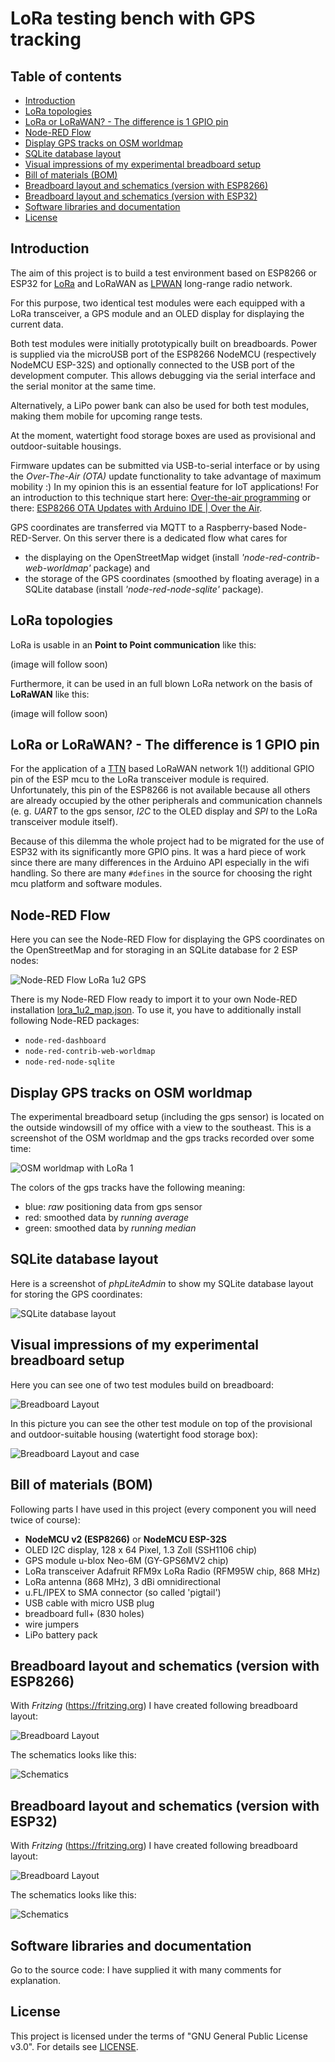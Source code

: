 # LoRa testing bench with GPS tracking

## Table of contents

<!--
@HINT:
autogenerate the TOC with the command line tool 'gh-md-toc' (https://github.com/ekalinin/github-markdown-toc) with following syntax:
$ cat README.md | ../tools/github-markdown-toc/gh-md-toc -
-->

* [Introduction](#introduction)
* [LoRa topologies](#lora-topologies)
* [LoRa or LoRaWAN? - The difference is 1 GPIO pin](#lora-or-lorawan----the-difference-is-1-gpio-pin)
* [Node-RED Flow](#node-red-flow)
* [Display GPS tracks on OSM worldmap](#display-gps-tracks-on-osm-worldmap)
* [SQLite database layout](#sqlite-database-layout)
* [Visual impressions of my experimental breadboard setup](#visual-impressions-of-my-experimental-breadboard-setup)
* [Bill of materials (BOM)](#bill-of-materials-bom)
* [Breadboard layout and schematics (version with ESP8266)](#breadboard-layout-and-schematics-version-with-esp8266)
* [Breadboard layout and schematics (version with ESP32)](#breadboard-layout-and-schematics-version-with-esp32)
* [Software libraries and documentation](#software-libraries-and-documentation)
* [License](#license)

## Introduction

The aim of this project is to build a test environment based on ESP8266 or ESP32 for [LoRa](https://en.wikipedia.org/wiki/LoRa) and LoRaWAN as [LPWAN](https://en.wikipedia.org/wiki/LPWAN) long-range radio network.

For this purpose, two identical test modules were each equipped with a LoRa transceiver, a GPS module and an OLED display for displaying the current data.

Both test modules were initially prototypically built on breadboards. Power is supplied via the microUSB port of the ESP8266 NodeMCU (respectively NodeMCU ESP-32S) and optionally connected to the USB port of the development computer. This allows debugging via the serial interface and the serial monitor at the same time.

Alternatively, a LiPo power bank can also be used for both test modules, making them mobile for upcoming range tests.

At the moment, watertight food storage boxes are used as provisional and outdoor-suitable housings.

Firmware updates can be submitted via USB-to-serial interface or by using the *Over-The-Air (OTA)* update functionality to take advantage of maximum mobility :) In my opinion this is an essential feature for IoT applications! For an introduction to this technique start here: [Over-the-air programming](https://en.wikipedia.org/wiki/Over-the-air_programming) or there: [ESP8266 OTA Updates with Arduino IDE | Over the Air](https://randomnerdtutorials.com/esp8266-ota-updates-with-arduino-ide-over-the-air/).

GPS coordinates are transferred via MQTT to a Raspberry-based Node-RED-Server. On this server there is a dedicated flow what cares for
- the displaying on the OpenStreetMap widget (install *'node-red-contrib-web-worldmap'* package) and
- the storage of the GPS coordinates (smoothed by floating average) in a SQLite database (install *'node-red-node-sqlite'* package).

## LoRa topologies

LoRa is usable in an **Point to Point communication** like this:

<!-- @TODO: insert image of LoRa p2p -->
(image will follow soon)

Furthermore, it can be used in an full blown LoRa network on the basis of **LoRaWAN** like this:

<!-- @TODO: insert image of LoRaWAN network -->
(image will follow soon)

## LoRa or LoRaWAN? - The difference is 1 GPIO pin

For the application of a [TTN](https://www.thethingsnetwork.org/docs/) based LoRaWAN network 1(!) additional GPIO pin of the ESP mcu to the LoRa transceiver module is required. Unfortunately, this pin of the ESP8266 is not available because all others are already occupied by the other peripherals and communication channels (e. g. *UART* to the gps sensor, *I2C* to the OLED display and *SPI* to the LoRa transceiver module itself).

Because of this dilemma the whole project had to be migrated for the use of ESP32 with its significantly more GPIO pins. It was a hard piece of work since there are many differences in the Arduino API especially in the wifi handling. So there are many `#defines` in the source for choosing the right mcu platform and software modules.

## Node-RED Flow

Here you can see the Node-RED Flow for displaying the GPS coordinates on the OpenStreetMap and for storaging in an SQLite database for 2 ESP nodes:

![Node-RED Flow LoRa 1u2 GPS](./node-red/node-red_flow_lora_1u2_map.png)

There is my Node-RED Flow ready to import it to your own Node-RED installation [lora_1u2_map.json](./node-red/lora_1u2_map.json). To use it, you have to additionally install following Node-RED packages:

- `node-red-dashboard`
- `node-red-contrib-web-worldmap`
- `node-red-node-sqlite`

## Display GPS tracks on OSM worldmap

The experimental breadboard setup (including the gps sensor) is located on the outside windowsill of my office with a view to the southeast. This is a screenshot of the OSM worldmap and the gps tracks recorded over some time:

![OSM worldmap with LoRa 1](./node-red/node-red_osm_map_lora_2_c.png)

The colors of the gps tracks have the following meaning:

- blue: *raw* positioning data from gps sensor
- red: smoothed data by *running average*
- green: smoothed data by *running median*

## SQLite database layout

Here is a screenshot of *phpLiteAdmin* to show my SQLite database layout for storing the GPS coordinates:

![SQLite database layout](./node-red/phpLiteAdmin_db_lora_1_gps.png)

## Visual impressions of my experimental breadboard setup

Here you can see one of two test modules build on breadboard:

![Breadboard Layout](./doc/images/Testboard.jpeg)

In this picture you can see the other test module on top of the provisional and outdoor-suitable housing (watertight food storage box):

![Breadboard Layout and case](./doc/images/Testboard_case.jpeg)

## Bill of materials (BOM)

Following parts I have used in this project (every component you will need twice of course):

- **NodeMCU v2 (ESP8266)** or **NodeMCU ESP-32S**
- OLED I2C display, 128 x 64 Pixel, 1.3 Zoll (SSH1106 chip)
- GPS module u-blox Neo-6M (GY-GPS6MV2 chip)
- LoRa transceiver Adafruit RFM9x LoRa Radio (RFM95W chip, 868 MHz)
- LoRa antenna (868 MHz), 3 dBi omnidirectional
- u.FL/IPEX to SMA connector (so called 'pigtail')
- USB cable with micro USB plug
- breadboard full+ (830 holes)
- wire jumpers
- LiPo battery pack

## Breadboard layout and schematics (version with ESP8266)

With *Fritzing* (https://fritzing.org) I have created following breadboard layout:

![Breadboard Layout](./fritzing/NodeMcu_LoRa_GPS_OLED_Breadboard.png)

The schematics looks like this:

![Schematics](./fritzing/NodeMcu_LoRa_GPS_OLED_Schematics.png)

## Breadboard layout and schematics (version with ESP32)

With *Fritzing* (https://fritzing.org) I have created following breadboard layout:

![Breadboard Layout](./fritzing/NodeMcu32s_LoRa_GPS_OLED_Breadboard.png)

The schematics looks like this:

![Schematics](./fritzing/NodeMcu32s_LoRa_GPS_OLED_Schematics.png)

## Software libraries and documentation

Go to the source code: I have supplied it with many comments for explanation.

## License

This project is licensed under the terms of "GNU General Public License v3.0". For details see [LICENSE](LICENSE).

<!-- ## Todo and known issues

[issue 2019-12-07] Packet message counters flip over sporadically (this may be due to crashes of the mcu). -->








<!--  -->
